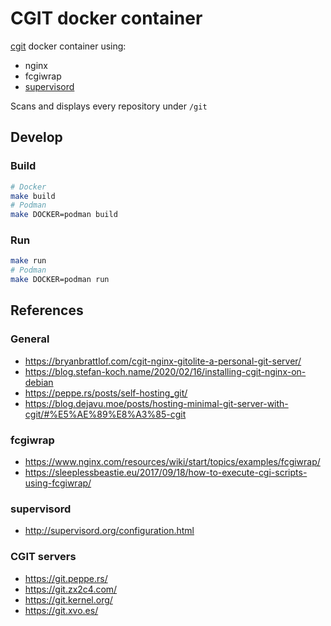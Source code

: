 # CGIT docker container

[cgit](https://git.zx2c4.com/cgit/about/) docker container using:
- nginx
- fcgiwrap
- [supervisord](http://supervisord.org/)

Scans and displays every repository under `/git`


## Develop
### Build
```sh
# Docker
make build
# Podman
make DOCKER=podman build
```

### Run
```sh
make run
# Podman
make DOCKER=podman run
```

## References
### General
- https://bryanbrattlof.com/cgit-nginx-gitolite-a-personal-git-server/
- https://blog.stefan-koch.name/2020/02/16/installing-cgit-nginx-on-debian
- https://peppe.rs/posts/self-hosting_git/
- https://blog.dejavu.moe/posts/hosting-minimal-git-server-with-cgit/#%E5%AE%89%E8%A3%85-cgit

### fcgiwrap
- https://www.nginx.com/resources/wiki/start/topics/examples/fcgiwrap/
- https://sleeplessbeastie.eu/2017/09/18/how-to-execute-cgi-scripts-using-fcgiwrap/

### supervisord
- http://supervisord.org/configuration.html

### CGIT servers
- https://git.peppe.rs/
- https://git.zx2c4.com/
- https://git.kernel.org/
- https://git.xvo.es/
